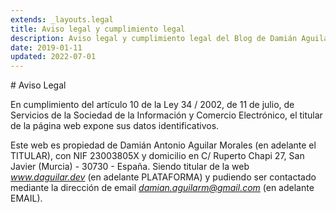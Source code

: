 ```yaml
---
extends: _layouts.legal
title: Aviso legal y cumplimiento legal
description: Aviso legal y cumplimiento legal del Blog de Damián Aguilar, blog sobre programación php, javascript, vuejs, phyton, java... y mucho más
date: 2019-01-11
updated: 2022-07-01
---
```



# Aviso Legal

En cumplimiento del artículo 10 de la Ley 34 / 2002, de 11 de julio, de Servicios de la Sociedad de la Información y Comercio Electrónico, el titular de la página web expone sus datos identificativos.

Este web es propiedad de Damián Antonio Aguilar Morales (en adelante el TITULAR), con NIF 23003805X y domicilio en C/ Ruperto Chapi 27, San Javier (Murcia) - 30730 - España. Siendo titular de la web *www.daguilar.dev* (en adelante PLATAFORMA) y pudiendo ser contactado mediante la dirección de email *damian.aguilarm@gmail.com* (en adelante EMAIL).
